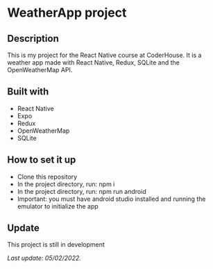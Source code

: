 # WeatherApp project

## Description

This is my project for the React Native course at CoderHouse.
It is a weather app made with React Native, Redux, SQLite and the OpenWeatherMap API.

## Built with

- React Native
- Expo
- Redux
- OpenWeatherMap
- SQLite

## How to set it up

- Clone this repository
- In the project directory, run: npm i
- In the project directory, run: npm run android
- Important: you must have android studio installed and running the emulator to initialize the app

## Update

This project is still in development

_Last update: 05/02/2022._
